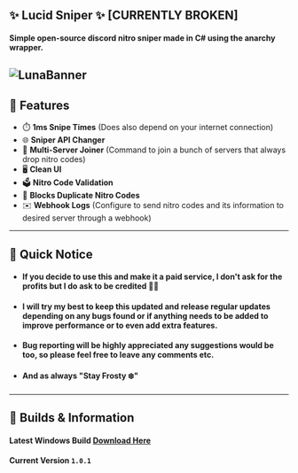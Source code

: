 ## ✨ Lucid Sniper ✨ [CURRENTLY BROKEN]
#### Simple **open-source** discord nitro sniper made in **C#** using the anarchy wrapper.
![LunaBanner](https://user-images.githubusercontent.com/73559155/141868864-948c59fa-8f2b-49d7-a7ff-5ae837496f93.png)
---------------------------
## 📃 Features
- ⏱️ **1ms Snipe Times** (Does also depend on your internet connection)
- 🌐 **Sniper API Changer**
- 👥 **Multi-Server Joiner** (Command to join a bunch of servers that always drop nitro codes)
- 🖥️ **Clean UI**
- 🗳️ **Nitro Code Validation**
- 🔐 **Blocks Duplicate Nitro Codes**
- ✉️ **Webhook Logs** (Configure to send nitro codes and its information to desired server through a webhook)
---------------------------
## 🚨 Quick Notice
- #### If you decide to use this and make it a paid service, I don't ask for the profits but I do ask to be credited 🤷‍♂️
- #### I will try my best to keep this updated and release regular updates depending on any bugs found or if anything needs to be added to improve performance or to even add extra features.
- #### Bug reporting will be highly appreciated any suggestions would be too, so please feel free to leave any comments etc.
- #### And as always "Stay Frosty ❄️"
---------------------------
## 📣 Builds & Information
#### Latest Windows Build [Download Here](https://github.com/Exodus-20-2/Lucid/releases/download/v1.0.1/Lucid.zip)
#### Current Version `1.0.1`
